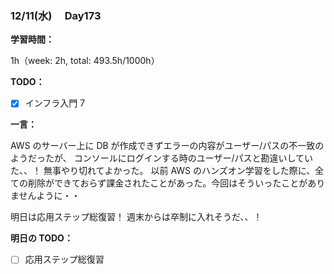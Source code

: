 ### 12/11(水)　 Day173

**学習時間：**

1h（week: 2h, total: 493.5h/1000h）

**TODO：**

- [x] インフラ入門 7

**一言：**

AWS のサーバー上に DB が作成できずエラーの内容がユーザー/パスの不一致のようだったが、
コンソールにログインする時のユーザー/パスと勘違いしていた、、！
無事やり切れてよかった。
以前 AWS のハンズオン学習をした際に、全ての削除ができておらず課金されたことがあった。今回はそういったことがありませんように・・

明日は応用ステップ総復習！
週末からは卒制に入れそうだ、、！

**明日の TODO：**

- [ ] 応用ステップ総復習
